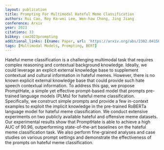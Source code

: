 ```yaml
---
layout: publication
title: Prompting For Multimodal Hateful Meme Classification
authors: Rui Cao, Roy Ka-wei Lee, Wen-haw Chong, Jing Jiang
conference: Arxiv
year: 2023
citations: 33
bibkey: cao2023prompting
additional_links: [{name: Paper, url: 'https://arxiv.org/abs/2302.04156'}]
tags: [Multimodal Models, Prompting, BERT]
---
```

Hateful meme classification is a challenging multimodal task that requires
complex reasoning and contextual background knowledge. Ideally, we could
leverage an explicit external knowledge base to supplement contextual and
cultural information in hateful memes. However, there is no known explicit
external knowledge base that could provide such hate speech contextual
information. To address this gap, we propose PromptHate, a simple yet effective
prompt-based model that prompts pre-trained language models (PLMs) for hateful
meme classification. Specifically, we construct simple prompts and provide a
few in-context examples to exploit the implicit knowledge in the pre-trained
RoBERTa language model for hateful meme classification. We conduct extensive
experiments on two publicly available hateful and offensive meme datasets. Our
experimental results show that PromptHate is able to achieve a high AUC of
90.96, outperforming state-of-the-art baselines on the hateful meme
classification task. We also perform fine-grained analyses and case studies on
various prompt settings and demonstrate the effectiveness of the prompts on
hateful meme classification.
